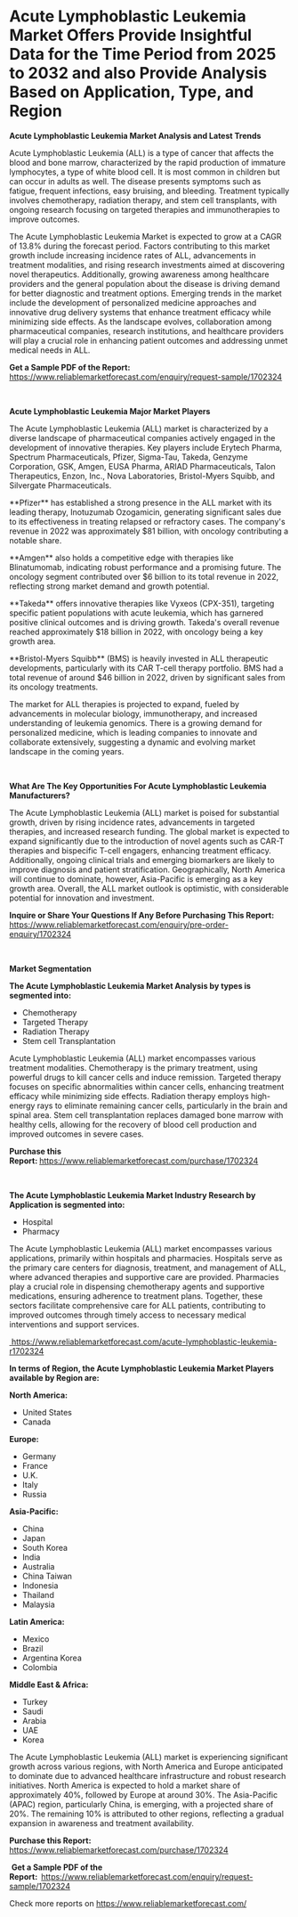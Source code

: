 <p><h1>Acute Lymphoblastic Leukemia Market Offers Provide Insightful Data for the Time Period from 2025 to 2032 and also Provide Analysis Based on Application, Type, and Region</h1></p><p><strong>Acute Lymphoblastic Leukemia Market Analysis and Latest Trends</strong></p>
<p><p>Acute Lymphoblastic Leukemia (ALL) is a type of cancer that affects the blood and bone marrow, characterized by the rapid production of immature lymphocytes, a type of white blood cell. It is most common in children but can occur in adults as well. The disease presents symptoms such as fatigue, frequent infections, easy bruising, and bleeding. Treatment typically involves chemotherapy, radiation therapy, and stem cell transplants, with ongoing research focusing on targeted therapies and immunotherapies to improve outcomes.</p><p>The Acute Lymphoblastic Leukemia Market is expected to grow at a CAGR of 13.8% during the forecast period. Factors contributing to this market growth include increasing incidence rates of ALL, advancements in treatment modalities, and rising research investments aimed at discovering novel therapeutics. Additionally, growing awareness among healthcare providers and the general population about the disease is driving demand for better diagnostic and treatment options. Emerging trends in the market include the development of personalized medicine approaches and innovative drug delivery systems that enhance treatment efficacy while minimizing side effects. As the landscape evolves, collaboration among pharmaceutical companies, research institutions, and healthcare providers will play a crucial role in enhancing patient outcomes and addressing unmet medical needs in ALL.</p></p>
<p><strong>Get a Sample PDF of the Report:&nbsp;</strong> <a href="https://www.reliablemarketforecast.com/enquiry/request-sample/1702324?utm_campaign=1840&utm_medium=2&utm_source=Github&utm_content=ia&utm_term=03032025&utm_id=acute-lymphoblastic-leukemia">https://www.reliablemarketforecast.com/enquiry/request-sample/1702324</a></p>
<p>&nbsp;</p>
<p><strong>Acute Lymphoblastic Leukemia Major Market Players</strong></p>
<p><p>The Acute Lymphoblastic Leukemia (ALL) market is characterized by a diverse landscape of pharmaceutical companies actively engaged in the development of innovative therapies. Key players include Erytech Pharma, Spectrum Pharmaceuticals, Pfizer, Sigma-Tau, Takeda, Genzyme Corporation, GSK, Amgen, EUSA Pharma, ARIAD Pharmaceuticals, Talon Therapeutics, Enzon, Inc., Nova Laboratories, Bristol-Myers Squibb, and Silvergate Pharmaceuticals.</p><p>**Pfizer** has established a strong presence in the ALL market with its leading therapy, Inotuzumab Ozogamicin, generating significant sales due to its effectiveness in treating relapsed or refractory cases. The company's revenue in 2022 was approximately $81 billion, with oncology contributing a notable share.</p><p>**Amgen** also holds a competitive edge with therapies like Blinatumomab, indicating robust performance and a promising future. The oncology segment contributed over $6 billion to its total revenue in 2022, reflecting strong market demand and growth potential.</p><p>**Takeda** offers innovative therapies like Vyxeos (CPX-351), targeting specific patient populations with acute leukemia, which has garnered positive clinical outcomes and is driving growth. Takeda's overall revenue reached approximately $18 billion in 2022, with oncology being a key growth area.</p><p>**Bristol-Myers Squibb** (BMS) is heavily invested in ALL therapeutic developments, particularly with its CAR T-cell therapy portfolio. BMS had a total revenue of around $46 billion in 2022, driven by significant sales from its oncology treatments.</p><p>The market for ALL therapies is projected to expand, fueled by advancements in molecular biology, immunotherapy, and increased understanding of leukemia genomics. There is a growing demand for personalized medicine, which is leading companies to innovate and collaborate extensively, suggesting a dynamic and evolving market landscape in the coming years.</p></p>
<p>&nbsp;</p>
<p><strong>What Are The Key Opportunities For Acute Lymphoblastic Leukemia Manufacturers?</strong></p>
<p><p>The Acute Lymphoblastic Leukemia (ALL) market is poised for substantial growth, driven by rising incidence rates, advancements in targeted therapies, and increased research funding. The global market is expected to expand significantly due to the introduction of novel agents such as CAR-T therapies and bispecific T-cell engagers, enhancing treatment efficacy. Additionally, ongoing clinical trials and emerging biomarkers are likely to improve diagnosis and patient stratification. Geographically, North America will continue to dominate, however, Asia-Pacific is emerging as a key growth area. Overall, the ALL market outlook is optimistic, with considerable potential for innovation and investment.</p></p>
<p><strong>Inquire or Share Your Questions If Any Before Purchasing This Report:</strong> <a href="https://www.reliablemarketforecast.com/enquiry/pre-order-enquiry/1702324?utm_campaign=1840&utm_medium=2&utm_source=Github&utm_content=ia&utm_term=03032025&utm_id=acute-lymphoblastic-leukemia">https://www.reliablemarketforecast.com/enquiry/pre-order-enquiry/1702324</a></p>
<p>&nbsp;</p>
<p><strong>Market Segmentation</strong></p>
<p><strong>The Acute Lymphoblastic Leukemia Market Analysis by types is segmented into:</strong></p>
<p><ul><li>Chemotherapy</li><li>Targeted Therapy</li><li>Radiation Therapy</li><li>Stem cell Transplantation</li></ul></p>
<p><p>Acute Lymphoblastic Leukemia (ALL) market encompasses various treatment modalities. Chemotherapy is the primary treatment, using powerful drugs to kill cancer cells and induce remission. Targeted therapy focuses on specific abnormalities within cancer cells, enhancing treatment efficacy while minimizing side effects. Radiation therapy employs high-energy rays to eliminate remaining cancer cells, particularly in the brain and spinal area. Stem cell transplantation replaces damaged bone marrow with healthy cells, allowing for the recovery of blood cell production and improved outcomes in severe cases.</p></p>
<p><strong>Purchase this Report:&nbsp;</strong><a href="https://www.reliablemarketforecast.com/purchase/1702324?utm_campaign=1840&utm_medium=2&utm_source=Github&utm_content=ia&utm_term=03032025&utm_id=acute-lymphoblastic-leukemia">https://www.reliablemarketforecast.com/purchase/1702324</a></p>
<p>&nbsp;</p>
<p><strong>The Acute Lymphoblastic Leukemia Market Industry Research by Application is segmented into:</strong></p>
<p><ul><li>Hospital</li><li>Pharmacy</li></ul></p>
<p><p>The Acute Lymphoblastic Leukemia (ALL) market encompasses various applications, primarily within hospitals and pharmacies. Hospitals serve as the primary care centers for diagnosis, treatment, and management of ALL, where advanced therapies and supportive care are provided. Pharmacies play a crucial role in dispensing chemotherapy agents and supportive medications, ensuring adherence to treatment plans. Together, these sectors facilitate comprehensive care for ALL patients, contributing to improved outcomes through timely access to necessary medical interventions and support services.</p></p>
<p><a href="https://www.reliablemarketforecast.com/acute-lymphoblastic-leukemia-r1702324?utm_campaign=1840&utm_medium=2&utm_source=Github&utm_content=ia&utm_term=03032025&utm_id=acute-lymphoblastic-leukemia">&nbsp;https://www.reliablemarketforecast.com/acute-lymphoblastic-leukemia-r1702324</a></p>
<p><strong>In terms of Region, the Acute Lymphoblastic Leukemia Market Players available by Region are:</strong></p>
<p>
    <p> <strong> North America: </strong>
        <ul>
            <li>United States</li>
            <li>Canada</li>
        </ul>
        </p> 
    <p> <strong> Europe: </strong>
        <ul>
            <li>Germany</li>
            <li>France</li>
            <li>U.K.</li>
            <li>Italy</li>
            <li>Russia</li>
        </ul>
        </p> 
    <p> <strong> Asia-Pacific: </strong>
        <ul>
            <li>China</li>
            <li>Japan</li>
            <li>South Korea</li>
            <li>India</li>
            <li>Australia</li>
            <li>China Taiwan</li>
            <li>Indonesia</li>
            <li>Thailand</li>
            <li>Malaysia</li>
        </ul>
        </p> 
    <p> <strong> Latin America: </strong>
        <ul>
            <li>Mexico</li>
            <li>Brazil</li>
            <li>Argentina Korea</li>
            <li>Colombia</li>
        </ul>
        </p> 
    <p> <strong> Middle East & Africa: </strong>
        <ul>
            <li>Turkey</li>
            <li>Saudi</li>
            <li>Arabia</li>
            <li>UAE</li>
            <li>Korea</li>
        </ul>
    </p>
    </p>
<p><p>The Acute Lymphoblastic Leukemia (ALL) market is experiencing significant growth across various regions, with North America and Europe anticipated to dominate due to advanced healthcare infrastructure and robust research initiatives. North America is expected to hold a market share of approximately 40%, followed by Europe at around 30%. The Asia-Pacific (APAC) region, particularly China, is emerging, with a projected share of 20%. The remaining 10% is attributed to other regions, reflecting a gradual expansion in awareness and treatment availability.</p></p>
<p><strong>Purchase this Report: </strong><a href="https://www.reliablemarketforecast.com/purchase/1702324?utm_campaign=1840&utm_medium=2&utm_source=Github&utm_content=ia&utm_term=03032025&utm_id=acute-lymphoblastic-leukemia">https://www.reliablemarketforecast.com/purchase/1702324</a></p>
<p>&nbsp;<strong>Get a Sample PDF of the Report:&nbsp;&nbsp;</strong><a href="https://www.reliablemarketforecast.com/enquiry/request-sample/1702324?utm_campaign=1840&utm_medium=2&utm_source=Github&utm_content=ia&utm_term=03032025&utm_id=acute-lymphoblastic-leukemia">https://www.reliablemarketforecast.com/enquiry/request-sample/1702324</a></p>
<p><strong></strong></p>
<p>Check more reports on <a href="https://www.reliablemarketforecast.com/?utm_campaign=1840&utm_medium=2&utm_source=Github&utm_content=ia&utm_term=03032025&utm_id=acute-lymphoblastic-leukemia">https://www.reliablemarketforecast.com/</a></p>